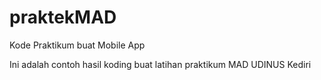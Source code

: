 # praktekMAD
Kode Praktikum buat Mobile App

Ini adalah contoh hasil koding buat latihan praktikum MAD UDINUS Kediri
